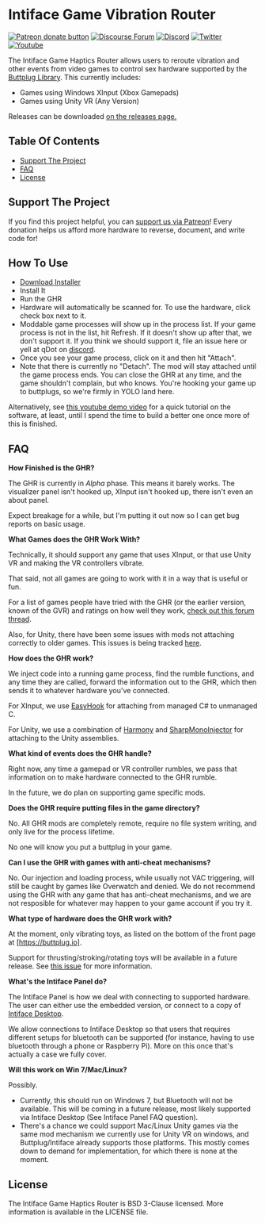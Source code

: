 # Intiface Game Vibration Router

[![Patreon donate button](https://img.shields.io/badge/patreon-donate-yellow.svg)](https://www.patreon.com/qdot)
[![Discourse Forum](https://img.shields.io/badge/discourse-forum-blue.svg)](https://metafetish.club)
[![Discord](https://img.shields.io/discord/353303527587708932.svg?logo=discord)](https://discord.buttplug.io)
[![Twitter](https://img.shields.io/twitter/follow/buttplugio.svg?style=social&logo=twitter)](https://twitter.com/buttplugio)
[![Youtube](https://img.shields.io/badge/-youtube-red.svg)](https://youtube.buttplug.io)

The Intiface Game Haptics Router allows users to reroute vibration and
other events from video games to control sex hardware supported by the
[Buttplug Library](https://buttplug.io). This currently includes:

- Games using Windows XInput (Xbox Gamepads)
- Games using Unity VR (Any Version)

Releases can be downloaded [on the releases page.](https://github.com/intiface/intiface-game-haptics-router/releases)

## Table Of Contents

- [Support The Project](#support-the-project)
- [FAQ](#faq)
- [License](#license)

## Support The Project

If you find this project helpful, you can [support us via
Patreon](http://patreon.com/qdot)! Every donation helps us afford more
hardware to reverse, document, and write code for!

## How To Use

- [Download Installer](https://github.com/intiface/intiface-game-haptics-router/releases)
- Install It
- Run the GHR
- Hardware will automatically be scanned for. To use the hardware,
  click check box next to it.
- Moddable game processes will show up in the process list. If your
  game process is not in the list, hit Refresh. If it doesn't show up
  after that, we don't support it. If you think we should support it,
  file an issue here or yell at qDot on
  [discord](https://discord.buttplug.io).
- Once you see your game process, click on it and then hit "Attach".
- Note that there is currently no "Detach". The mod will stay attached
  until the game process ends. You can close the GHR at any time, and
  the game shouldn't complain, but who knows. You're hooking your game
  up to buttplugs, so we're firmly in YOLO land here.

Alternatively, see [this youtube demo
video](https://youtu.be/gPlhEoa3Fcg) for a quick tutorial on the
software, at least, until I spend the time to build a better one once
more of this is finished.

## FAQ

**How Finished is the GHR?**

The GHR is currently in *Alpha* phase. This means it barely works. The
visualizer panel isn't hooked up, XInput isn't hooked up, there isn't
even an about panel. 

Expect breakage for a while, but I'm putting it out now so I can get
bug reports on basic usage.

**What Games does the GHR Work With?**

Technically, it should support any game that uses XInput, or that use
Unity VR and making the VR controllers vibrate.

That said, not all games are going to work with it in a way that is
useful or fun.

For a list of games people have tried with the GHR (or the earlier
version, known of the GVR) and ratings on how well they work, [check
out this forum
thread](https://metafetish.club/t/game-haptics-router-compatibility-thread/105/7).

Also, for Unity, there have been some issues with mods not attaching
correctly to older games. This issues is being tracked
[here](https://github.com/intiface/intiface-game-haptics-router/issues/2).

**How does the GHR work?**

We inject code into a running game process, find the rumble functions,
and any time they are called, forward the information out to the GHR,
which then sends it to whatever hardware you've connected.

For XInput, we use [EasyHook](https://easyhook.github.io/) for
attaching from managed C# to unmanaged C.

For Unity, we use a combination of
[Harmony](https://github.com/pardeike/Harmony/) and
[SharpMonoInjector](https://github.com/warbler/SharpMonoInjector) for
attaching to the Unity assemblies.

**What kind of events does the GHR handle?**

Right now, any time a gamepad or VR controller rumbles, we pass that
information on to make hardware connected to the GHR rumble.

In the future, we do plan on supporting game specific mods.

**Does the GHR require putting files in the game directory?**

No. All GHR mods are completely remote, require no file system
writing, and only live for the process lifetime. 

No one will know you put a buttplug in your game.

**Can I use the GHR with games with anti-cheat mechanisms?**

No. Our injection and loading process, while usually not VAC
triggering, will still be caught by games like Overwatch and denied.
We do not recommend using the GHR with any game that has anti-cheat
mechanisms, and we are not resposible for whatever may happen to your
game account if you try it.

**What type of hardware does the GHR work with?**

At the moment, only vibrating toys, as listed on the bottom of the
front page at [https://buttplug.io]. 

Support for thrusting/stroking/rotating toys will be available in a
future release. See [this
issue](https://github.com/intiface/intiface-game-haptics-router/issues/1)
for more information.

**What's the Intiface Panel do?**

The Intiface Panel is how we deal with connecting to supported
hardware. The user can either use the embedded version, or connect to
a copy of [Intiface
Desktop](https://github.com/intiface/intiface-desktop/releases).

We allow connections to Intiface Desktop so that users that requires
different setups for bluetooth can be supported (for instance, having
to use bluetooth through a phone or Raspberry Pi). More on this once
that's actually a case we fully cover.

**Will this work on Win 7/Mac/Linux?**

Possibly.

- Currently, this should run on Windows 7, but Bluetooth will not be
  available. This will be coming in a future release, most likely
  supported via Intiface Desktop (See Intiface Panel FAQ question).
- There's a chance we could support Mac/Linux Unity games via the same
  mod mechanism we currently use for Unity VR on windows, and
  Buttplug/Intiface already supports those platforms. This mostly
  comes down to demand for implementation, for which there is none at
  the moment.

## License

The Intiface Game Haptics Router is BSD 3-Clause licensed. More
information is available in the LICENSE file.


